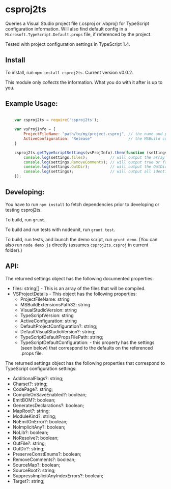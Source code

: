 ﻿# csproj2ts

Queries a Visual Studio project file (.csproj or .vbproj) for TypeScript configuration information.  Will also find default config in a `Microsoft.TypeScript.Default.props` file, if referenced by the project.

Tested with project configuration settings in TypeScript 1.4.

## Install

To install, run `npm install csproj2ts`.  Current version v0.0.2.

This module only *collects* the information.  What you do with it after is up to you.

## Example Usage:
```javascript

    var csproj2ts = require('csproj2ts');
    
    var vsProjInfo = {
        ProjectFileName: "path/to/my/project.csproj", // the name and path to the project file
        ActiveConfiguration: "Release"                // the MSBuild config to query
    }

    csproj2ts.getTypeScriptSettings(vsProjInfo).then(function (settings) {
        console.log(settings.files);          // will output the array of files
        console.log(settings.RemoveComments); // will output true or false.
        console.log(settings.OutDir);         // will output the OutDir string or undefined.
        console.log(settings);                // will output all identified configuration.
    });

```

## Developing:

You have to run `npm install` to fetch dependencies prior to developing or testing csproj2ts.

To build, run `grunt`.

To build and run tests with nodeunit, run `grunt test`.

To build, run tests, and launch the demo script, run `grunt demo`.  (You can also run `node demo.js` directly (assumes `csproj2ts.csproj` in current folder).)


## API:

The returned settings object has the following documented properties:

  * files: string[] - This is an array of the files that will be compiled.
  * VSProjectDetails - This object has the following properties:
    * ProjectFileName: string
    * MSBuildExtensionsPath32: string
    * VisualStudioVersion: string
    * TypeScriptVersion: string
    * ActiveConfiguration: string
    * DefaultProjectConfiguration?: string;
    * DefaultVisualStudioVersion?: string;
    * TypeScriptDefaultPropsFilePath: string;
    * TypeScriptDefaultConfiguration: - this property has the settings (seen below) that correspond to the defaults on the referenced .props file.


The returned settings object has the following properties that correspond to TypeScript configuration settings:

  * AdditionalFlags?: string;
  * Charset?: string;
  * CodePage?: string;
  * CompileOnSaveEnabled?: boolean;
  * EmitBOM?: boolean;
  * GeneratesDeclarations?: boolean;
  * MapRoot?: string;
  * ModuleKind?: string;
  * NoEmitOnError?: boolean;
  * NoImplicitAny?: boolean;
  * NoLib?: boolean;
  * NoResolve?: boolean;
  * OutFile?: string;
  * OutDir?: string;
  * PreserveConstEnums?: boolean;
  * RemoveComments?: boolean;
  * SourceMap?: boolean;
  * SourceRoot?: string;
  * SuppressImplicitAnyIndexErrors?: boolean;
  * Target?: string;
